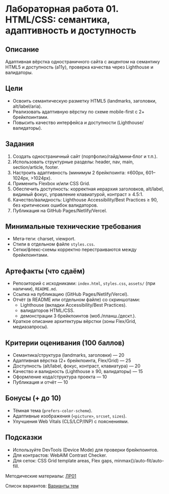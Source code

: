 # Лабораторная работа 01. HTML/CSS: семантика, адаптивность и доступность

## Описание

Адаптивная вёрстка одностраничного сайта с акцентом на семантику HTML5 и доступность (a11y), проверка качества через Lighthouse и валидаторы.

## Цели

* Освоить семантическую разметку HTML5 (landmarks, заголовки, alt/label/aria).
* Реализовать адаптивную вёрстку по схеме mobile-first с 2+ брейкпоинтами.
* Повысить качество интерфейса и доступности (Lighthouse/валидаторы).

## Задания

1. Создать одностраничный сайт (портфолио/гайд/мини‑блог и т.п.).
2. Использовать структурные разделы: header, nav, main, section/article, footer.
3. Настроить адаптивность (минимум 2 брейкпоинта: ≤600px, 601–1024px, >1024px).
4. Применить Flexbox и/или CSS Grid.
5. Обеспечить доступность: корректная иерархия заголовков, alt/label, видимый фокус, управление клавиатурой, контраст ≥ 4.5:1.
6. Качество/валидность: Lighthouse Accessibility/Best Practices ≥ 90, без критических ошибок валидаторов.
7. Публикация на GitHub Pages/Netlify/Vercel.

## Минимальные технические требования

* Мета‑теги: charset, viewport.
* Стили в отдельном файле `styles.css`.
* Сетки/флекс‑схемы корректно перестраиваются между брейкпоинтами.

## Артефакты (что сдаём)

* Репозиторий с исходниками: `index.html`,  `styles.css`,  `assets/` (при наличии),   `README.md`.
* Ссылка на публикацию (GitHub Pages/Netlify/Vercel).
* Отчёт (в README или отдельном файле) со скриншотами:
  + Lighthouse (вкладки Accessibility/Best Practices).
  + валидаторов HTML/CSS.
  + демонстрации 3 брейкпоинтов (моб./планш./дескт.).
* Краткое описание архитектуры вёрстки (зоны Flex/Grid, медиазапросы).

## Критерии оценивания (100 баллов)

* Семантика/структура (landmarks, заголовки) — 20
* Адаптивная вёрстка (2+ брейкпоинта, Flex/Grid) — 25
* Доступность (alt/label, фокус, контраст, клавиатура) — 20
* Качество и валидность (Lighthouse ≥ 90, валидаторы) — 15
* Оформление кода/структура проекта — 10
* Публикация и отчёт — 10

## Бонусы (+ до 10)

* Тёмная тема (`prefers-color-scheme`).
* Адаптивные изображения (`<picture>`,   `srcset`,   `sizes`).
* Улучшения Web Vitals (CLS/LCP/INP) с пояснениями.

## Подсказки

* Используйте DevTools (Device Mode) для проверки брейкпоинтов.
* Для контрастов: WebAIM Contrast Checker.
* Для сеток: CSS Grid template areas, Flex gaps, minmax()/auto-fit/auto-fill.

Методические материалы: [ЛР01](./Лабораторная_работа_01_Методические_материалы.md)

Список вариантов: [Варианты тем](./Варианты.md)
